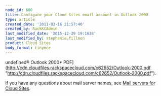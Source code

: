 ```yaml
---
node_id: 600
title: Configure your Cloud Sites email account in Outlook 2000
type: article
created_date: '2011-03-16 21:57:40'
created_by: RackKCAdmin
last_modified_date: '2015-12-29 19:1638'
last_modified_by: stephanie.fillmon
product: Cloud Sites
body_format: tinymce
---
```


undefined&reg; Outlook 2000*
PDF](http://cdn.cloudfiles.rackspacecloud.com/c62652/Outlook-2000.pdf "http://cdn.cloudfiles.rackspacecloud.com/c62652/Outlook-2000.pdf").

If you have any questions about mail server names, see [Mail servers for
Cloud
Sites](http://www.rackspace.com/knowledge_center/article/mail-servers-for-cloud-sites).


